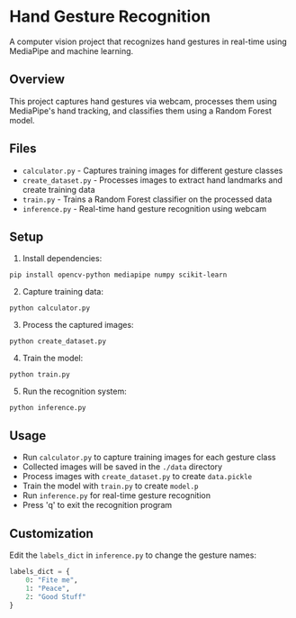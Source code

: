 # Hand Gesture Recognition

A computer vision project that recognizes hand gestures in real-time using MediaPipe and machine learning.

## Overview

This project captures hand gestures via webcam, processes them using MediaPipe's hand tracking, and classifies them using a Random Forest model.

## Files

- `calculator.py` - Captures training images for different gesture classes
- `create_dataset.py` - Processes images to extract hand landmarks and create training data
- `train.py` - Trains a Random Forest classifier on the processed data
- `inference.py` - Real-time hand gesture recognition using webcam

## Setup

1. Install dependencies:
```
pip install opencv-python mediapipe numpy scikit-learn
```

2. Capture training data:
```
python calculator.py
```

3. Process the captured images:
```
python create_dataset.py
```

4. Train the model:
```
python train.py
```

5. Run the recognition system:
```
python inference.py
```

## Usage

- Run `calculator.py` to capture training images for each gesture class
- Collected images will be saved in the `./data` directory
- Process images with `create_dataset.py` to create `data.pickle`
- Train the model with `train.py` to create `model.p`
- Run `inference.py` for real-time gesture recognition
- Press 'q' to exit the recognition program

## Customization

Edit the `labels_dict` in `inference.py` to change the gesture names:
```python
labels_dict = {
    0: "Fite me",
    1: "Peace",
    2: "Good Stuff"
}
```
